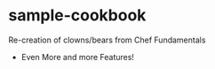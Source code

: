# sample-cookbook

Re-creation of clowns/bears from Chef Fundamentals

- Even More and more Features!

